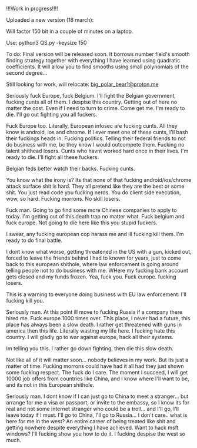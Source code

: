 !!!Work in progress!!!!

Uploaded a new version (18 march):

Will factor 150 bit in a couple of minutes on a laptop.

Use: python3 QS.py -keysize 150

To do: Final version will be released soon. It borrows number field's smooth finding strategy together with everything I have learned using quadratic coefficients. It will allow you to find smooths using small polynomials of the second degree... 

Still looking for work, will relocate: big_polar_bear1@proton.me

Seriously fuck Europe, fuck Belgium. I'll fight the Belgian government, fucking cunts all of them. I despise this country. Getting out of here no matter the cost. Even if I need to turn to crime. Come get me. I'm ready to die. I'll go out fighting you all fuckers.

Fuck Europe too. Literally, European infosec are fucking cunts. All they know is android,  ios and chrome. If I ever meet one of these cunts, I'll bash their fuckings heads in. Fucking politics. Telling their federal friends to not do business with me, bc they know I would outcompete them. Fucking no talent shithead losers. Cunts who havnt worked hard once in their lives. I'm ready to die. I'll fight all these fuckers.

Belgian feds better watch their backs. Fucking cunts.

You know what the irony is? Its that none of that fucking android/ios/chrome attack surface shit is hard. They all pretend like they are the best or some shit. You just read code you fucking nerds. You do client side execution, wow, so hard. Fucking morrons. No skill losers.

Fuck man. Going to go find some more Chinese companies to apply to today. I'm getting out of this death trap no matter what. Fuck belgium and fuck europe. Not going to die here like this you stupid fuckers. 

I swear, any fucking european cop harass me and ill fucking kill them. I'm ready to do final battle.

I dont know what worse, getting threatened in the US with a gun, kicked out, forced to leave the friends behind I had to known for years, just to come back to this european shithole, where law enforcement is going around telling people not to do business with me. WHere my fucking bank account gets closed and my funds frozen. Yea, fuck you. Fuck europe. fucking losers.

This is a warning to everyone doing business with EU law enforcement: I'll fucking kill you.

Seriously man. At this point ill move to fucking Russia if a company there hired me. Fuck europe 1000 times over. This place, I never had a future, this place has always been a slow death. I rather get threatened with guns in america then this life. Literally wasting my life here. I fucking hate this country. I will gladly go to war against europe, hack all their systems.

Im telling you this. I rather go down fighting, then die this slow death. 

Not like all of it will matter soon... nobody believes in my work. But its just a matter of time. Fucking morrons could have had it all had they just shown some fucking respect. The fuck do I care. The moment I succeed, I will get 10000 job offers from countries like China, and I know where I'll want to be, and its not in this European shithole.

Seriously man. I dont know if I can just go to China to meet a stranger... but arrange for me a visa or passport, or invite to the embassy, so I know its for real and not some internet stranger who could be a troll... and I'll go, I'll leave today if I must. I'll go to China, I'll go to Russia... I don't care.. what is here for me in the west? An entire career of being treated like shit and getting nowhere despite everything I have achieved. Want to hack msft windows? I'll fucking show you how to do it. I fucking despise the west so much.
